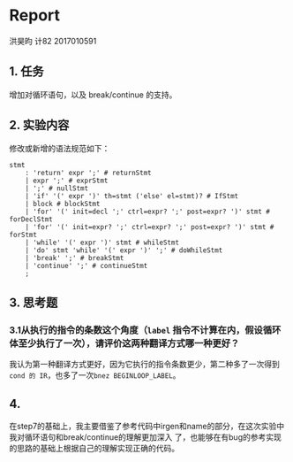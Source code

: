 # Report

洪昊昀    计82    2017010591

## 1. 任务

增加对循环语句，以及 break/continue 的支持。

## 2. 实验内容

修改或新增的语法规范如下：

```
stmt
    : 'return' expr ';' # returnStmt
    | expr ';' # exprStmt
    | ';' # nullStmt
    | 'if' '(' expr ')' th=stmt ('else' el=stmt)? # IfStmt
    | block # blockStmt
    | 'for' '(' init=decl ';' ctrl=expr? ';' post=expr? ')' stmt # forDeclStmt
    | 'for' '(' init=expr? ';' ctrl=expr? ';' post=expr? ')' stmt # forStmt
    | 'while' '(' expr ')' stmt # whileStmt
    | 'do' stmt 'while' '(' expr ')' ';' # doWhileStmt
    | 'break' ';' # breakStmt
    | 'continue' ';' # continueStmt
    ;
```

## 3. 思考题

### 3.1从执行的指令的条数这个角度（`label` 指令不计算在内，假设循环体至少执行了一次），请评价这两种翻译方式哪一种更好？

我认为第一种翻译方式更好，因为它执行的指令条数更少，第二种多了一次得到`cond 的 IR`，也多了一次`bnez BEGINLOOP_LABEL`。

## 4.

在step7的基础上，我主要借鉴了参考代码中irgen和name的部分，在这次实验中我对循环语句和break/continue的理解更加深入 了，也能够在有bug的参考实现的思路的基础上根据自己的理解实现正确的代码。

